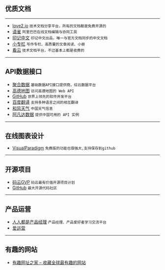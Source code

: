 ## 优质文档
***

* [love2.io](https://love2.io/) `技术文档分享平台，所有的文档都是免费开源的`
* [语雀](https://www.yuque.com/) `阿里巴巴在线文档编辑与协同工具`
* [印记中文](https://docschina.org/) `印记中文出品，唯一与官方文档同步的中文文档`
* [小专栏](https://xiaozhuanlan.com/) `写作专栏、高质量的文章阅读、小册`
* [看云](https://www.kancloud.cn/) `技术文档平台，不过基本上都是收费的`

***

## API数据接口
* [聚合数据](https://www.juhe.cn/docs) `基础数据API接口提供商，综云数据平台`
* [高德地图](https://lbs.amap.com/) `访问高德地图的 Web API`
* [GitHub](https://developer.github.com/v3/) `世界上领先的软件开发平台`
* [百度翻译](http://api.fanyi.baidu.com/api/trans/product/index) `支持多种语言之间的相互翻译`
* [和风天气](https://www.heweather.com/documents/) `中国天气信息`
* [阿凡达数据](https://www.avatardata.cn/Docs) `提供中国可用的 API 实例`

***
## 在线图表设计
* [VisualParadigm](https://online.visual-paradigm.com/cn/) `免费版的功能也很强大,支持保存到github`

***
## 开源项目
* [码云GVP](https://gitee.com/gvp) `码云最有价值开源项目计划`
* [GitHub](https://github.com) `最大开源代码社区`

***
## 产品运营
* [人人都是产品经理](http://www.woshipm.com/) `产品经理、产品爱好者学习交流平台`
* [爱运营](https://www.iyunying.org/)

***
## 有趣的网站
* [有趣网址之家 – 收藏全球最有趣的网站](https://youquhome.com/)